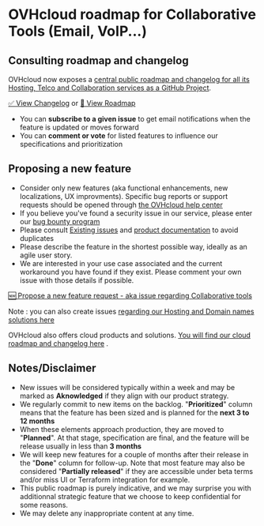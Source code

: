 # OVHcloud roadmap for Collaborative Tools (Email, VoIP...)

## Consulting roadmap and changelog
OVHcloud now exposes a [central public roadmap and changelog for all its Hosting, Telco and Collaboration services as a GitHub Project](https://github.com/orgs/ovh/projects/18).

[ ✅ View Changelog](https://github.com/orgs/ovh/projects/18/views/6) or [ 📅 View Roadmap](https://github.com/orgs/ovh/projects/18/views/1)

- You can **subscribe to a given issue** to get email notifications when the feature is updated or moves forward
- You can **comment or vote** for listed features to influence our specifications and prioritization

## Proposing a new feature
- Consider only new features (aka functional enhancements, new localizations, UX improvments). Specific bug reports or support requests should be opened through  [the OVHcloud help center](https://help.ovhcloud.com/en-ie/ "the OVHcloud help center")
- If you believe you've found a security issue in our service, please enter our [bug bounty program ](https://yeswehack.com/programs/ovh#rules "bug bounty program ")
- Please consult [Existing issues](https://github.com/ovh/collaborative-tools-roadmap/issues "Existing issues") and [product documentation](https://help.ovhcloud.com/csm/en-gb-documentation?id=kb_home "product documentation") to avoid duplicates
- Please describe the feature in the shortest possible way, ideally as an agile user story.
- We are interested in your use case associated and the current workaround you have found if they exist. Please comment your own issue with those details if possible.

[ 🆕 Propose a new feature request - aka issue regarding Collaborative tools](https://github.com/ovh/collaborative-tools-roadmap/issues/new)

Note : you can also create issues [regarding our Hosting and Domain names solutions here](https://github.com/ovh/hosting-domain-names-roadmap/issues/new)

OVHcloud also offers cloud products and solutions. [You will find our cloud roadmap and changelog here](https://github.com/orgs/ovh/projects/18?pane=info) . 

## Notes/Disclaimer
- New issues will be considered typically within a week and may be marked as **Aknowledged** if they align with our product strategy.
- We regularly commit to new items on the backlog. "**Prioritized**" column means that the feature has been sized and is planned for the **next 3 to 12 months**
- When these elements approach production, they are moved to "**Planned**". At that stage, specification are final, and the feature will be release usually in less than **3 months**
- We will keep new features for a couple of months after their release in the "**Done**" column for follow-up. Note that most feature may also be considered "**Partially released**" if they are accessible under beta terms and/or miss UI or Terraform integration for example.
- This public roadmap is purely indicative, and we may surprise you with additionnal strategic feature that we choose to keep confidential for some reasons.
- We may delete any inappropriate content at any time.
  
